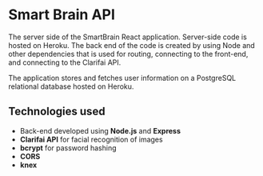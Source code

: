 # Smart Brain API

The server side of the SmartBrain React application. Server-side code is hosted on Heroku. The back end of the code is created by using Node and other dependencies that is used for routing, connecting to the front-end, and connecting to the Clarifai API.

The application stores and fetches user information on a PostgreSQL relational database hosted on Heroku.

## Technologies used
* Back-end developed using **Node.js** and **Express**
* **Clarifai API** for facial recognition of images
* **bcrypt** for password hashing
* **CORS**
* **knex**
